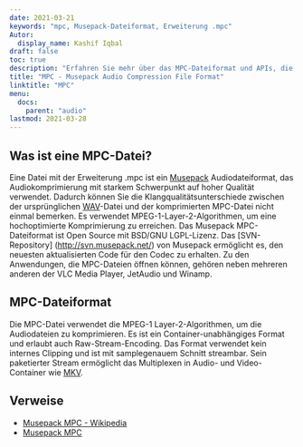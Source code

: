 ```yaml
---
date: 2021-03-21
keywords: "mpc, Musepack-Dateiformat, Erweiterung .mpc"
Autor:
  display_name: Kashif Iqbal
draft: false
toc: true
description: "Erfahren Sie mehr über das MPC-Dateiformat und APIs, die MPC-Dateien erstellen und öffnen können."
title: "MPC - Musepack Audio Compression File Format"
linktitle: "MPC"
menu:
  docs:
    parent: "audio"
lastmod: 2021-03-28
---
```


## Was ist eine MPC-Datei?

Eine Datei mit der Erweiterung .mpc ist ein [Musepack](https://musepack.net/) Audiodateiformat, das Audiokomprimierung mit starkem Schwerpunkt auf hoher Qualität verwendet. Dadurch können Sie die Klangqualitätsunterschiede zwischen der ursprünglichen [WAV](/de/audio/wav/)-Datei und der komprimierten MPC-Datei nicht einmal bemerken. Es verwendet MPEG-1-Layer-2-Algorithmen, um eine hochoptimierte Komprimierung zu erreichen. Das Musepack MPC-Dateiformat ist Open Source mit BSD/GNU LGPL-Lizenz. Das [SVN-Repository] (http://svn.musepack.net/) von Musepack ermöglicht es, den neuesten aktualisierten Code für den Codec zu erhalten. Zu den Anwendungen, die MPC-Dateien öffnen können, gehören neben mehreren anderen der VLC Media Player, JetAudio und Winamp.

## MPC-Dateiformat

Die MPC-Datei verwendet die MPEG-1 Layer-2-Algorithmen, um die Audiodateien zu komprimieren. Es ist ein Container-unabhängiges Format und erlaubt auch Raw-Stream-Encoding. Das Format verwendet kein internes Clipping und ist mit samplegenauem Schnitt streambar. Sein paketierter Stream ermöglicht das Multiplexen in Audio- und Video-Container wie [MKV](/de/video/mkv/).

## Verweise

* [Musepack MPC - Wikipedia](https://en.wikipedia.org/wiki/Musepack)
* [Musepack MPC](https://musepack.net/)

